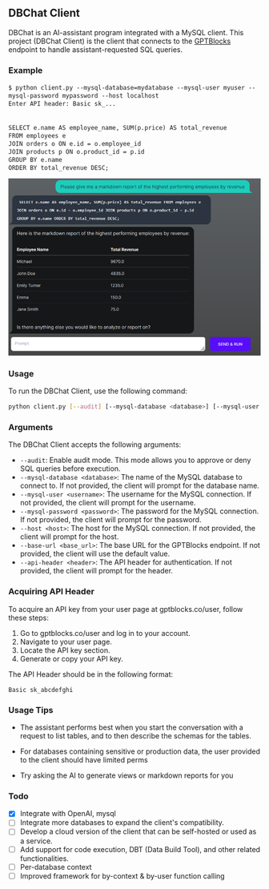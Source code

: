 ## DBChat Client

DBChat is an AI-assistant program integrated with a MySQL client. This project (DBChat Client) is the client that connects to the [GPTBlocks](https://gptblocks.co/dbchat) endpoint to handle assistant-requested SQL queries.


### Example

```
$ python client.py --mysql-database=mydatabase --mysql-user myuser --mysql-password mypassword --host localhost
Enter API header: Basic sk_...


SELECT e.name AS employee_name, SUM(p.price) AS total_revenue
FROM employees e
JOIN orders o ON e.id = o.employee_id
JOIN products p ON o.product_id = p.id
GROUP BY e.name
ORDER BY total_revenue DESC;
```

![Web Example](./webexample.png)




### Usage

To run the DBChat Client, use the following command:

```bash
python client.py [--audit] [--mysql-database <database>] [--mysql-user <username>] [--mysql-password <password>] [--host <host>] [--base-url <base_url>] [--api-header <header>]
```

### Arguments

The DBChat Client accepts the following arguments:

* `--audit`: Enable audit mode. This mode allows you to approve or deny SQL queries before execution.
* `--mysql-database <database>`: The name of the MySQL database to connect to. If not provided, the client will prompt for the database name.
* `--mysql-user <username>`: The username for the MySQL connection. If not provided, the client will prompt for the username.
* `--mysql-password <password>`: The password for the MySQL connection. If not provided, the client will prompt for the password.
* `--host <host>`: The host for the MySQL connection. If not provided, the client will prompt for the host.
* `--base-url <base_url>`: The base URL for the GPTBlocks endpoint. If not provided, the client will use the default value.
* `--api-header <header>`: The API header for authentication. If not provided, the client will prompt for the header.

### Acquiring API Header

To acquire an API key from your user page at gptblocks.co/user, follow these steps:

1. Go to gptblocks.co/user and log in to your account.
2. Navigate to your user page.
3. Locate the API key section.
4. Generate or copy your API key.

The API Header should be in the following format:

```
Basic sk_abcdefghi
```

### Usage Tips

* The assistant performs best when you start the conversation with a request to list tables, and to then describe the schemas for the tables.

* For databases containing sensitive or production data, the user provided to the client should have limited perms

* Try asking the AI to generate views or markdown reports for you

### Todo

* [x] Integrate with OpenAI, mysql
* [ ] Integrate more databases to expand the client's compatibility.
* [ ] Develop a cloud version of the client that can be self-hosted or used as a service.
* [ ] Add support for code execution, DBT (Data Build Tool), and other related functionalities.
* [ ] Per-database context
* [ ] Improved framework for by-context & by-user function calling
